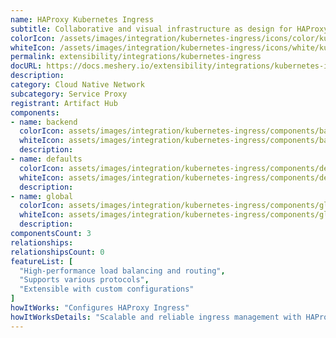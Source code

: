 ```yaml
---
name: HAProxy Kubernetes Ingress
subtitle: Collaborative and visual infrastructure as design for HAProxy Kubernetes Ingress
colorIcon: /assets/images/integration/kubernetes-ingress/icons/color/kubernetes-ingress-color.svg
whiteIcon: /assets/images/integration/kubernetes-ingress/icons/white/kubernetes-ingress-white.svg
permalink: extensibility/integrations/kubernetes-ingress
docURL: https://docs.meshery.io/extensibility/integrations/kubernetes-ingress
description: 
category: Cloud Native Network
subcategory: Service Proxy
registrant: Artifact Hub
components: 
- name: backend
  colorIcon: assets/images/integration/kubernetes-ingress/components/backend/icons/color/backend-color.svg
  whiteIcon: assets/images/integration/kubernetes-ingress/components/backend/icons/white/backend-white.svg
  description: 
- name: defaults
  colorIcon: assets/images/integration/kubernetes-ingress/components/defaults/icons/color/defaults-color.svg
  whiteIcon: assets/images/integration/kubernetes-ingress/components/defaults/icons/white/defaults-white.svg
  description: 
- name: global
  colorIcon: assets/images/integration/kubernetes-ingress/components/global/icons/color/global-color.svg
  whiteIcon: assets/images/integration/kubernetes-ingress/components/global/icons/white/global-white.svg
  description: 
componentsCount: 3
relationships: 
relationshipsCount: 0
featureList: [
  "High-performance load balancing and routing",
  "Supports various protocols",
  "Extensible with custom configurations"
]
howItWorks: "Configures HAProxy Ingress"
howItWorksDetails: "Scalable and reliable ingress management with HAProxy in Kubernetes"
---
```

